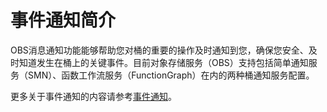 # 事件通知简介<a name="ZH-CN_TOPIC_0142815528"></a>

OBS消息通知功能能够帮助您对桶的重要的操作及时通知到您，确保您安全、及时知道发生在桶上的关键事件。目前对象存储服务（OBS）支持包括简单通知服务（SMN）、函数工作流服务（FunctionGraph）在内的两种桶通知服务配置。

更多关于事件通知的内容请参考[事件通知](http://support.huaweicloud.com/usermanual-obs/zh-cn_topic_0045829099.html)。

